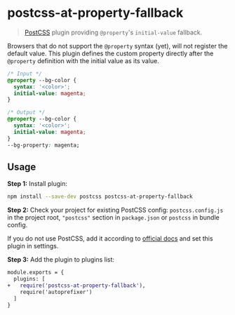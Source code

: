 # postcss-at-property-fallback

> [PostCSS] plugin providing `@property`'s `initial-value` fallback.

Browsers that do not support the `@property` syntax (yet), will not register the
default value. This plugin defines the custom property directly after the
`@property` definition with the initial value as its value.

```css
/* Input */
@property --bg-color {
  syntax: '<color>';
  initial-value: magenta;
}
```

```css
/* Output */
@property --bg-color {
  syntax: '<color>';
  initial-value: magenta;
}
--bg-property: magenta;
```

## Usage

**Step 1:** Install plugin:

```sh
npm install --save-dev postcss postcss-at-property-fallback
```

**Step 2:** Check your project for existing PostCSS config: `postcss.config.js`
in the project root, `"postcss"` section in `package.json`
or `postcss` in bundle config.

If you do not use PostCSS, add it according to [official docs]
and set this plugin in settings.

**Step 3:** Add the plugin to plugins list:

```diff
module.exports = {
  plugins: [
+   require('postcss-at-property-fallback'),
    require('autoprefixer')
  ]
}
```

[PostCSS]: https://github.com/postcss/postcss
[official docs]: https://github.com/postcss/postcss#usage
